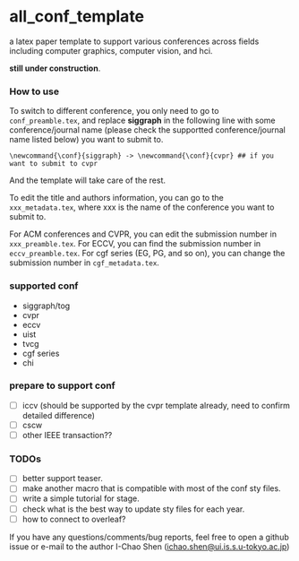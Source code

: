 # all_conf_template
a latex paper template to support various conferences across fields including computer graphics,  computer vision, and hci.

**still under construction**.

### How to use
To switch to different conference, you only need to go to `conf_preamble.tex`, and replace **siggraph** in the following line with some conference/journal name (please check the supportted conference/journal name listed below) you want to submit to.
```
\newcommand{\conf}{siggraph} -> \newcommand{\conf}{cvpr} ## if you want to submit to cvpr
```
And the template will take care of the rest.

To edit the title and authors information, you can go to the `xxx_metadata.tex`, where xxx is the name of the conference you want to submit to.

For ACM conferences and CVPR, you can edit the submission number in `xxx_preamble.tex`.
For ECCV, you can find the submission number in `eccv_preamble.tex`.
For cgf series (EG, PG, and so on), you can change the submission number in `cgf_metadata.tex`.


### supported conf
* siggraph/tog
* cvpr
* eccv
* uist
* tvcg
* cgf series
* chi

### prepare to support conf
- [ ] iccv (should be supported by the cvpr template already, need to confirm  detailed difference)
- [ ] cscw
- [ ] other IEEE transaction??

### TODOs
- [ ] better support teaser.
- [ ] make another macro that is compatible with most of the conf sty files.
- [ ] write a simple tutorial for stage.
- [ ] check what is the best way to update sty files for each year.
- [ ] how to connect to overleaf?

If you have any questions/comments/bug reports, feel free to open a github issue or e-mail to the author I-Chao Shen (ichao.shen@ui.is.s.u-tokyo.ac.jp)

